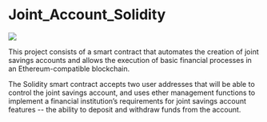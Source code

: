 # Joint_Account_Solidity
![](https://miro.medium.com/max/880/1*KhxTw-tTuNN8hhmbF3uzVw.png)

This project consists of a smart contract that automates the creation of joint savings accounts and allows the execution of basic financial processes in an Ethereum-compatible blockchain.

The Solidity smart contract accepts two user addresses that will be able to control the joint savings account, and uses ether management functions to implement a financial institution’s requirements for joint savings account features -- the ability to deposit and withdraw funds from the account.